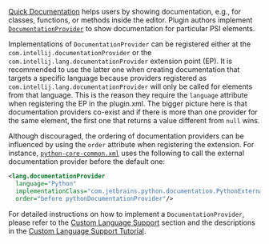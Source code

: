 [//]: # (title: Documentation)

<!-- Copyright 2000-2022 JetBrains s.r.o. and other contributors. Use of this source code is governed by the Apache 2.0 license that can be found in the LICENSE file. -->

[Quick Documentation](https://www.jetbrains.com/help/idea/viewing-reference-information.html#inline-quick-documentation)
helps users by showing documentation, e.g., for classes, functions, or methods inside the editor.
Plugin authors implement
[`DocumentationProvider`](upsource:///platform/analysis-api/src/com/intellij/lang/documentation/DocumentationProvider.java)
to show documentation for particular PSI elements.

Implementations of `DocumentationProvider` can be registered either at the `com.intellij.documentationProvider` or the
`com.intellij.lang.documentationProvider` extension point (EP).
It is recommended to use the latter one when creating documentation that targets a specific language because providers registered
as `com.intellij.lang.documentationProvider` will only be called for elements from that language.
This is the reason they require the `language` attribute when registering the EP in the <path>plugin.xml</path>.
The bigger picture here is that documentation providers co-exist and if there is more than one provider for the same element,
the first one that returns a value different from `null` wins.

Although discouraged, the ordering of documentation providers can be influenced by using the `order` attribute when registering the extension.
For instance, [`python-core-common.xml`](upsource:///python/src/META-INF/python-core-common.xml) uses the following to call the external documentation
provider before the default one:

```xml
<lang.documentationProvider
  language="Python"
  implementationClass="com.jetbrains.python.documentation.PythonExternalDocumentationProvider"
  order="before pythonDocumentationProvider"/>
```

For detailed instructions on how to implement a `DocumentationProvider`, please refer to the [Custom Language Support](documentation.md)
section and the descriptions in the [Custom Language Support Tutorial](documentation_provider.md).
